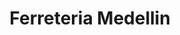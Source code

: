 ---
title: "Ferreteria Medellin"
url: /santa-barbara-pasto/ferreteria-medellin/
shop: Eisenwaren
---